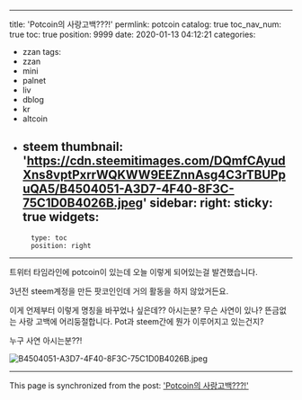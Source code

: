 
---
title: 'Potcoin의 사랑고백???!'
permlink: potcoin
catalog: true
toc_nav_num: true
toc: true
position: 9999
date: 2020-01-13 04:12:21
categories:
- zzan
tags:
- zzan
- mini
- palnet
- liv
- dblog
- kr
- altcoin
- steem
thumbnail: 'https://cdn.steemitimages.com/DQmfCAyudXns8vptPxrrWQKWW9EEZnnAsg4C3rTBUPpuQA5/B4504051-A3D7-4F40-8F3C-75C1D0B4026B.jpeg'
sidebar:
    right:
        sticky: true
widgets:
    -
        type: toc
        position: right
---


트위터 타임라인에 potcoin이 있는데 오늘 이렇게 되어있는걸 발견했습니다. 

3년전 steem계정을 만든 팟코인인데 거의 활동을 하지 않았거든요.  

이게 언제부터 이렇게 명칭을 바꾸었나 싶은데?? 아시는분? 무슨 사연이 있나? 
뜬금없는 사랑 고백에 어리둥절합니다.  Pot과 steem간에 뭔가 이루어지고 있는건지? 

누구 사연 아시는분??!

![B4504051-A3D7-4F40-8F3C-75C1D0B4026B.jpeg](https://cdn.steemitimages.com/DQmfCAyudXns8vptPxrrWQKWW9EEZnnAsg4C3rTBUPpuQA5/B4504051-A3D7-4F40-8F3C-75C1D0B4026B.jpeg)

- - -

This page is synchronized from the post: ['Potcoin의 사랑고백???!'](https://steemit.com/@kingbit/potcoin)
